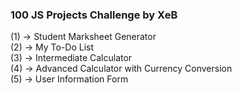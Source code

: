 ### 100 JS Projects Challenge by XeB

(1) -> Student Marksheet Generator<br>
(2) -> My To-Do List<br>
(3) -> Intermediate Calculator<br>
(4) -> Advanced Calculator with Currency Conversion<br>
(5) -> User Information Form<br>
